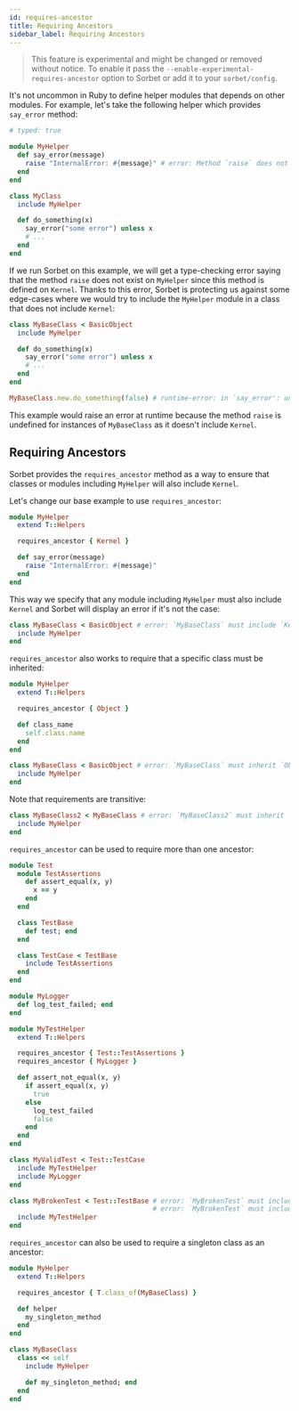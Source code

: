 ```yaml
---
id: requires-ancestor
title: Requiring Ancestors
sidebar_label: Requiring Ancestors
---
```


> This feature is experimental and might be changed or removed without notice. To enable it pass the `--enable-experimental-requires-ancestor` option to Sorbet or add it to your `sorbet/config`.

It's not uncommon in Ruby to define helper modules that depends on other modules. For example, let's take the following helper which provides `say_error` method:

```ruby
# typed: true

module MyHelper
  def say_error(message)
    raise "InternalError: #{message}" # error: Method `raise` does not exist on `MyHelper`
  end
end

class MyClass
  include MyHelper

  def do_something(x)
    say_error("some error") unless x
    # ...
  end
end
```

If we run Sorbet on this example, we will get a type-checking error saying that the method `raise` does not exist on `MyHelper` since this method is defined on `Kernel`. Thanks to this error, Sorbet is protecting us against some edge-cases where we would try to include the `MyHelper` module in a class that does not include `Kernel`:

```ruby
class MyBaseClass < BasicObject
  include MyHelper

  def do_something(x)
    say_error("some error") unless x
    # ...
  end
end

MyBaseClass.new.do_something(false) # runtime-error: in `say_error': undefined method `raise' for #<MyBaseClass> (NoMethodError)
```

This example would raise an error at runtime because the method `raise` is undefined for instances of `MyBaseClass` as it doesn't include `Kernel`.

## Requiring Ancestors

Sorbet provides the `requires_ancestor` method as a way to ensure that classes or modules including `MyHelper` will also include `Kernel`.

Let's change our base example to use `requires_ancestor`:

```ruby
module MyHelper
  extend T::Helpers

  requires_ancestor { Kernel }

  def say_error(message)
    raise "InternalError: #{message}"
  end
end
```

This way we specify that any module including `MyHelper` must also include `Kernel` and Sorbet will display an error if it's not the case:

```ruby
class MyBaseClass < BasicObject # error: `MyBaseClass` must include `Kernel` (required by `MyHelper`)
  include MyHelper
end
```

`requires_ancestor` also works to require that a specific class must be inherited:

```ruby
module MyHelper
  extend T::Helpers

  requires_ancestor { Object }

  def class_name
    self.class.name
  end
end

class MyBaseClass < BasicObject # error: `MyBaseClass` must inherit `Object` (required by `MyHelper`)
  include MyHelper
end
```

Note that requirements are transitive:

```ruby
class MyBaseClass2 < MyBaseClass # error: `MyBaseClass2` must inherit `Object` (required by `MyHelper`)
  include MyHelper
end
```

`requires_ancestor` can be used to require more than one ancestor:

```ruby
module Test
  module TestAssertions
    def assert_equal(x, y)
      x == y
    end
  end

  class TestBase
    def test; end
  end

  class TestCase < TestBase
    include TestAssertions
  end
end

module MyLogger
  def log_test_failed; end
end

module MyTestHelper
  extend T::Helpers

  requires_ancestor { Test::TestAssertions }
  requires_ancestor { MyLogger }

  def assert_not_equal(x, y)
    if assert_equal(x, y)
      true
    else
      log_test_failed
      false
    end
  end
end

class MyValidTest < Test::TestCase
  include MyTestHelper
  include MyLogger
end

class MyBrokenTest < Test::TestBase # error: `MyBrokenTest` must include `Test::TestAssertions` (required by `MyTestHelper`)
                                    # error: `MyBrokenTest` must include `MyLogger` (required by `MyTestHelper`)
  include MyTestHelper
end
```

`requires_ancestor` can also be used to require a singleton class as an ancestor:

```ruby
module MyHelper
  extend T::Helpers

  requires_ancestor { T.class_of(MyBaseClass) }

  def helper
    my_singleton_method
  end
end

class MyBaseClass
  class << self
    include MyHelper

    def my_singleton_method; end
  end
end
```
